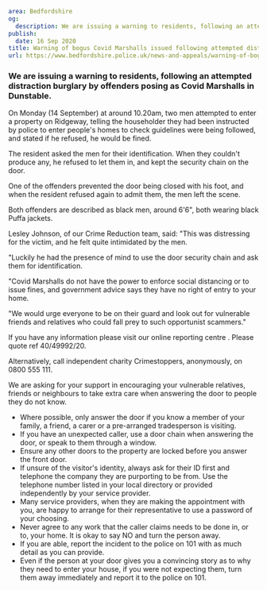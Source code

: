 ```yaml
area: Bedfordshire
og:
  description: We are issuing a warning to residents, following an attempted distraction burglary by offenders posing as Covid Marshalls in Dunstable.
publish:
  date: 16 Sep 2020
title: Warning of bogus Covid Marshalls issued following attempted distraction burglary in Dunstable
url: https://www.bedfordshire.police.uk/news-and-appeals/warning-of-bogus-covid-marshalls-issued-following-attempted-distraction-burglary-in-dunstable
```

### We are issuing a warning to residents, following an attempted distraction burglary by offenders posing as Covid Marshalls in Dunstable.

On Monday (14 September) at around 10.20am, two men attempted to enter a property on Ridgeway, telling the householder they had been instructed by police to enter people's homes to check guidelines were being followed, and stated if he refused, he would be fined.

The resident asked the men for their identification. When they couldn't produce any, he refused to let them in, and kept the security chain on the door.

One of the offenders prevented the door being closed with his foot, and when the resident refused again to admit them, the men left the scene.

Both offenders are described as black men, around 6'6", both wearing black Puffa jackets.

Lesley Johnson, of our Crime Reduction team, said: "This was distressing for the victim, and he felt quite intimidated by the men.

"Luckily he had the presence of mind to use the door security chain and ask them for identification.

"Covid Marshalls do not have the power to enforce social distancing or to issue fines, and government advice says they have no right of entry to your home.

"We would urge everyone to be on their guard and look out for vulnerable friends and relatives who could fall prey to such opportunist scammers."

If you have any information please visit our online reporting centre . Please quote ref 40/49992/20.

Alternatively, call independent charity Crimestoppers, anonymously, on 0800 555 111.

We are asking for your support in encouraging your vulnerable relatives, friends or neighbours to take extra care when answering the door to people they do not know.

 * Where possible, only answer the door if you know a member of your family, a friend, a carer or a pre-arranged tradesperson is visiting.
 * If you have an unexpected caller, use a door chain when answering the door, or speak to them through a window.
 * Ensure any other doors to the property are locked before you answer the front door.
 * If unsure of the visitor's identity, always ask for their ID first and telephone the company they are purporting to be from. Use the telephone number listed in your local directory or provided independently by your service provider.
 * Many service providers, when they are making the appointment with you, are happy to arrange for their representative to use a password of your choosing.
 * Never agree to any work that the caller claims needs to be done in, or to, your home. It is okay to say NO and turn the person away.
 * If you are able, report the incident to the police on 101 with as much detail as you can provide.
 * Even if the person at your door gives you a convincing story as to why they need to enter your house, if you were not expecting them, turn them away immediately and report it to the police on 101.

